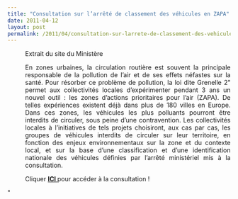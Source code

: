 ```yaml
---
title: "Consultation sur l’arrêté de classement des véhicules en ZAPA"
date: 2011-04-12
layout: post
permalink: /2011/04/consultation-sur-larrete-de-classement-des-vehicules-en-zapa.html
---
```


<div class="blockquote" style="text-align: left;margin-left: 40px"> <p style="text-align: justify">Extrait du site du Ministère</p> <p style="text-align: justify">En zones urbaines, la circulation routière est souvent la principale responsable de la pollution de l’air et de ses effets néfastes sur la santé. Pour résorber ce problème de pollution, la loi dite Grenelle 2" permet aux collectivités locales d’expérimenter pendant 3 ans un nouvel outil : les zones d’actions prioritaires pour l’air (ZAPA). De telles expériences existent déjà dans plus de 180 villes en Europe. Dans ces zones, les véhicules les plus polluants pourront être interdits de circuler, sous peine d’une contravention. Les collectivités locales à l’initiatives de tels projets choisiront, aux cas par cas, les groupes de véhicules interdits de circuler sur leur territoire, en fonction des enjeux environnementaux sur la zone et du contexte local, et sur la base d’une classification et d’une identification nationale des véhicules définies par l’arrêté ministériel mis à la consultation.</p> <p style=""text-align: justify"">Cliquer <strong><a href=""http://enqueteur.dgec.developpement-durable.gouv.fr/index.php?sid=93413&lang=fr"" target=""_blank"">ICI </a></strong>pour accéder à la consultation !</p> </div>"